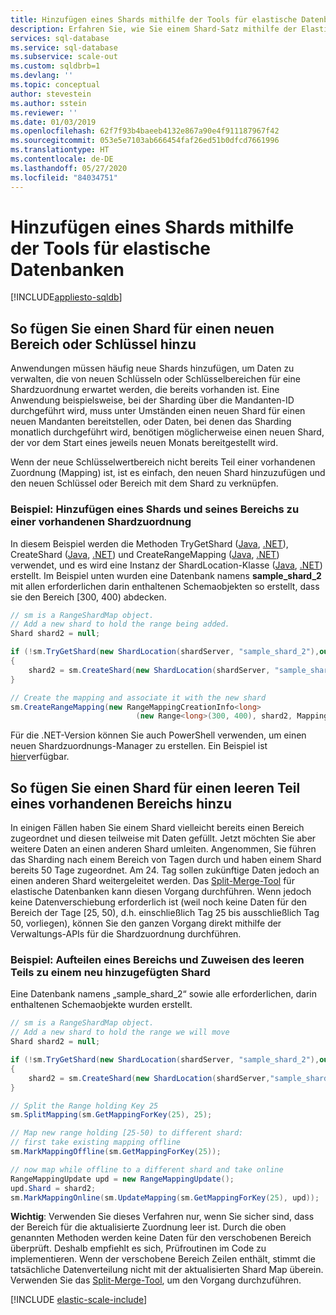 ```yaml
---
title: Hinzufügen eines Shards mithilfe der Tools für elastische Datenbanken
description: Erfahren Sie, wie Sie einem Shard-Satz mithilfe der Elastic Scale-APIs neue Shards hinzufügen.
services: sql-database
ms.service: sql-database
ms.subservice: scale-out
ms.custom: sqldbrb=1
ms.devlang: ''
ms.topic: conceptual
author: stevestein
ms.author: sstein
ms.reviewer: ''
ms.date: 01/03/2019
ms.openlocfilehash: 62f7f93b4baeeb4132e867a90e4f911187967f42
ms.sourcegitcommit: 053e5e7103ab666454faf26ed51b0dfcd7661996
ms.translationtype: HT
ms.contentlocale: de-DE
ms.lasthandoff: 05/27/2020
ms.locfileid: "84034751"
---
```

# <a name="adding-a-shard-using-elastic-database-tools"></a>Hinzufügen eines Shards mithilfe der Tools für elastische Datenbanken
[!INCLUDE[appliesto-sqldb](../includes/appliesto-sqldb.md)]

## <a name="to-add-a-shard-for-a-new-range-or-key"></a>So fügen Sie einen Shard für einen neuen Bereich oder Schlüssel hinzu

Anwendungen müssen häufig neue Shards hinzufügen, um Daten zu verwalten, die von neuen Schlüsseln oder Schlüsselbereichen für eine Shardzuordnung erwartet werden, die bereits vorhanden ist. Eine Anwendung beispielsweise, bei der Sharding über die Mandanten-ID durchgeführt wird, muss unter Umständen einen neuen Shard für einen neuen Mandanten bereitstellen, oder Daten, bei denen das Sharding monatlich durchgeführt wird, benötigen möglicherweise einen neuen Shard, der vor dem Start eines jeweils neuen Monats bereitgestellt wird.

Wenn der neue Schlüsselwertbereich nicht bereits Teil einer vorhandenen Zuordnung (Mapping) ist, ist es einfach, den neuen Shard hinzuzufügen und den neuen Schlüssel oder Bereich mit dem Shard zu verknüpfen.

### <a name="example--adding-a-shard-and-its-range-to-an-existing-shard-map"></a>Beispiel: Hinzufügen eines Shards und seines Bereichs zu einer vorhandenen Shardzuordnung

In diesem Beispiel werden die Methoden TryGetShard ([Java](/java/api/com.microsoft.azure.elasticdb.shard.map.shardmap.trygetshard), [.NET](https://docs.microsoft.com/previous-versions/azure/dn823929(v=azure.100))), CreateShard ([Java](/java/api/com.microsoft.azure.elasticdb.shard.map.shardmap.createshard), [.NET](https://docs.microsoft.com/dotnet/api/microsoft.azure.sqldatabase.elasticscale.shardmanagement.shardmap.createshard)) und CreateRangeMapping ([Java](/java/api/com.microsoft.azure.elasticdb.shard.map.rangeshardmap.createrangemapping), [.NET](https://docs.microsoft.com/dotnet/api/microsoft.azure.sqldatabase.elasticscale.shardmanagement.rangeshardmap-1)) verwendet, und es wird eine Instanz der ShardLocation-Klasse ([Java](/java/api/com.microsoft.azure.elasticdb.shard.base.shardlocation), [.NET](https://docs.microsoft.com/dotnet/api/microsoft.azure.sqldatabase.elasticscale.shardmanagement.shardlocation)) erstellt. Im Beispiel unten wurden eine Datenbank namens **sample_shard_2** mit allen erforderlichen darin enthaltenen Schemaobjekten so erstellt, dass sie den Bereich [300, 400) abdecken.  

```csharp
// sm is a RangeShardMap object.
// Add a new shard to hold the range being added.
Shard shard2 = null;

if (!sm.TryGetShard(new ShardLocation(shardServer, "sample_shard_2"),out shard2))
{
    shard2 = sm.CreateShard(new ShardLocation(shardServer, "sample_shard_2"));  
}

// Create the mapping and associate it with the new shard
sm.CreateRangeMapping(new RangeMappingCreationInfo<long>
                            (new Range<long>(300, 400), shard2, MappingStatus.Online));
```

Für die .NET-Version können Sie auch PowerShell verwenden, um einen neuen Shardzuordnungs-Manager zu erstellen. Ein Beispiel ist [hier](https://gallery.technet.microsoft.com/scriptcenter/Azure-SQL-DB-Elastic-731883db)verfügbar.

## <a name="to-add-a-shard-for-an-empty-part-of-an-existing-range"></a>So fügen Sie einen Shard für einen leeren Teil eines vorhandenen Bereichs hinzu

In einigen Fällen haben Sie einem Shard vielleicht bereits einen Bereich zugeordnet und diesen teilweise mit Daten gefüllt. Jetzt möchten Sie aber weitere Daten an einen anderen Shard umleiten. Angenommen, Sie führen das Sharding nach einem Bereich von Tagen durch und haben einem Shard bereits 50 Tage zugeordnet. Am 24. Tag sollen zukünftige Daten jedoch an einen anderen Shard weitergeleitet werden. Das [Split-Merge-Tool](elastic-scale-overview-split-and-merge.md) für elastische Datenbanken kann diesen Vorgang durchführen. Wenn jedoch keine Datenverschiebung erforderlich ist (weil noch keine Daten für den Bereich der Tage [25, 50), d.h. einschließlich Tag 25 bis ausschließlich Tag 50, vorliegen), können Sie den ganzen Vorgang direkt mithilfe der Verwaltungs-APIs für die Shardzuordnung durchführen.

### <a name="example-splitting-a-range-and-assigning-the-empty-portion-to-a-newly-added-shard"></a>Beispiel: Aufteilen eines Bereichs und Zuweisen des leeren Teils zu einem neu hinzugefügten Shard

Eine Datenbank namens „sample_shard_2“ sowie alle erforderlichen, darin enthaltenen Schemaobjekte wurden erstellt.  

```csharp
// sm is a RangeShardMap object.
// Add a new shard to hold the range we will move
Shard shard2 = null;

if (!sm.TryGetShard(new ShardLocation(shardServer, "sample_shard_2"),out shard2))
{
    shard2 = sm.CreateShard(new ShardLocation(shardServer,"sample_shard_2"));  
}

// Split the Range holding Key 25
sm.SplitMapping(sm.GetMappingForKey(25), 25);

// Map new range holding [25-50) to different shard:
// first take existing mapping offline
sm.MarkMappingOffline(sm.GetMappingForKey(25));

// now map while offline to a different shard and take online
RangeMappingUpdate upd = new RangeMappingUpdate();
upd.Shard = shard2;
sm.MarkMappingOnline(sm.UpdateMapping(sm.GetMappingForKey(25), upd));
```

**Wichtig**:  Verwenden Sie dieses Verfahren nur, wenn Sie sicher sind, dass der Bereich für die aktualisierte Zuordnung leer ist.  Durch die oben genannten Methoden werden keine Daten für den verschobenen Bereich überprüft. Deshalb empfiehlt es sich, Prüfroutinen im Code zu implementieren.  Wenn der verschobene Bereich Zeilen enthält, stimmt die tatsächliche Datenverteilung nicht mit der aktualisierten Shard Map überein. Verwenden Sie das [Split-Merge-Tool](elastic-scale-overview-split-and-merge.md), um den Vorgang durchzuführen.  

[!INCLUDE [elastic-scale-include](../../../includes/elastic-scale-include.md)]
